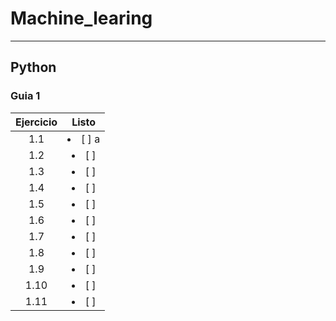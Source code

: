 # Machine_learing

***

## Python
### Guia 1
| Ejercicio | Listo |
| :-: | :-: |
| 1.1 | <li>[ ] a</li> |
| 1.2 | <li>[ ]</li> | 
| 1.3 | <li>[ ]</li> | 
| 1.4 | <li>[ ]</li> |
| 1.5 | <li>[ ]</li> |
| 1.6 | <li>[ ]</li> |
| 1.7 | <li>[ ]</li> |
| 1.8 | <li>[ ]</li> |
| 1.9 | <li>[ ]</li> |
| 1.10 | <li>[ ]</li> |
| 1.11 | <li>[ ]</li> |
